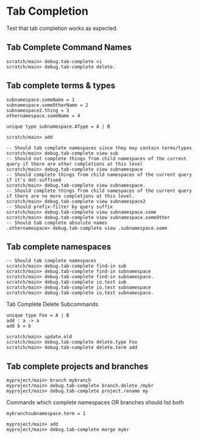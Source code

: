 # Tab Completion

Test that tab completion works as expected.

## Tab Complete Command Names

```ucm
scratch/main> debug.tab-complete vi
scratch/main> debug.tab-complete delete.
```

## Tab complete terms & types

```unison
subnamespace.someName = 1
subnamespace.someOtherName = 2
subnamespace2.thing = 3
othernamespace.someName = 4

unique type subnamespace.AType = A | B
```

```ucm:hide
scratch/main> add
```

```ucm
-- Should tab complete namespaces since they may contain terms/types
scratch/main> debug.tab-complete view sub
-- Should not complete things from child namespaces of the current query if there are other completions at this level
scratch/main> debug.tab-complete view subnamespace
-- Should complete things from child namespaces of the current query if it's dot-suffixed
scratch/main> debug.tab-complete view subnamespace.
-- Should complete things from child namespaces of the current query if there are no more completions at this level.
scratch/main> debug.tab-complete view subnamespace2
-- Should prefix-filter by query suffix
scratch/main> debug.tab-complete view subnamespace.some
scratch/main> debug.tab-complete view subnamespace.someOther
-- Should tab complete absolute names
.othernamespace> debug.tab-complete view .subnamespace.some
```

## Tab complete namespaces

```ucm
-- Should tab complete namespaces
scratch/main> debug.tab-complete find-in sub
scratch/main> debug.tab-complete find-in subnamespace
scratch/main> debug.tab-complete find-in subnamespace.
scratch/main> debug.tab-complete io.test sub
scratch/main> debug.tab-complete io.test subnamespace
scratch/main> debug.tab-complete io.test subnamespace.
```

Tab Complete Delete Subcommands

```unison
unique type Foo = A | B
add : a -> a
add b = b
```

```ucm
scratch/main> update.old
scratch/main> debug.tab-complete delete.type Foo
scratch/main> debug.tab-complete delete.term add
```

## Tab complete projects and branches

```ucm
myproject/main> branch mybranch
myproject/main> debug.tab-complete branch.delete /mybr
myproject/main> debug.tab-complete project.rename my
```

Commands which complete namespaces OR branches should list both

```unison
mybranchsubnamespace.term = 1
```


```ucm
myproject/main> add
myproject/main> debug.tab-complete merge mybr
```
